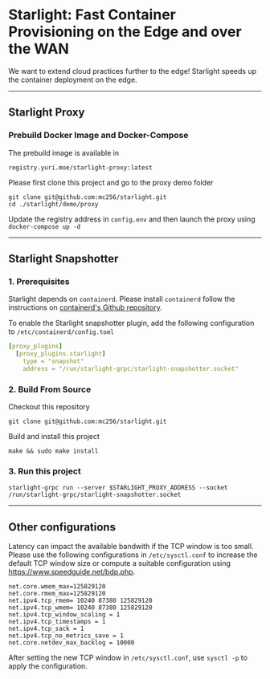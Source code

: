 # Starlight: Fast Container Provisioning on the Edge and over the WAN

We want to extend cloud practices further to the edge! Starlight speeds up the container deployment on the edge. 


---

## Starlight Proxy


### Prebuild Docker Image and Docker-Compose

The prebuild image is available in 

```url
registry.yuri.moe/starlight-proxy:latest
```

Please first clone this project and go to the proxy demo folder
```shell
git clone git@github.com:mc256/starlight.git
cd ./starlight/demo/proxy
```

Update the registry address in `config.env` and then launch the proxy using `docker-compose up -d`




---

## Starlight Snapshotter

### 1. Prerequisites

Starlight depends on `containerd`. Please install `containerd` follow the instructions on [containerd's Github repository](https://github.com/containerd/containerd).

To enable the Starlight snapshotter plugin, add the following configuration to `/etc/containerd/config.toml`

```yaml
[proxy_plugins]
  [proxy_plugins.starlight]
    type = "snapshot"
    address = "/run/starlight-grpc/starlight-snapshotter.socket"
```

### 2. Build From Source

Checkout this repository

```shell
git clone git@github.com:mc256/starlight.git
```

Build and install this project

```shell
make && sudo make install
```


### 3. Run this project

```shell
starlight-grpc run --server $STARLIGHT_PROXY_ADDRESS --socket /run/starlight-grpc/starlight-snapshotter.socket
```

---

## Other configurations

Latency can impact the available bandwith if the TCP window is too small.
Please use the following configurations in `/etc/sysctl.conf` to increase the default TCP window size or compute a suitable configuration using https://www.speedguide.net/bdp.php.

```shell
net.core.wmem_max=125829120
net.core.rmem_max=125829120
net.ipv4.tcp_rmem= 10240 87380 125829120
net.ipv4.tcp_wmem= 10240 87380 125829120
net.ipv4.tcp_window_scaling = 1
net.ipv4.tcp_timestamps = 1
net.ipv4.tcp_sack = 1
net.ipv4.tcp_no_metrics_save = 1
net.core.netdev_max_backlog = 10000
```

After setting the new TCP window in `/etc/sysctl.conf`, use `sysctl -p` to apply the configuration.
